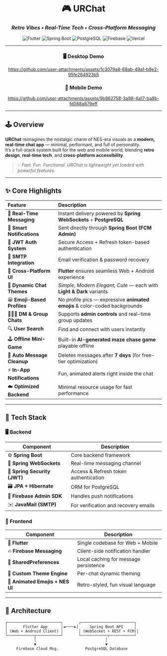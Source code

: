 <div align="center">

# 🎮 **URChat**  
### _Retro Vibes • Real-Time Tech • Cross-Platform Messaging_

![Flutter](https://img.shields.io/badge/Flutter-%2302569B.svg?style=for-the-badge&logo=flutter&logoColor=white)
![Spring Boot](https://img.shields.io/badge/Spring%20Boot-6DB33F?style=for-the-badge&logo=springboot&logoColor=white)
![PostgreSQL](https://img.shields.io/badge/PostgreSQL-316192.svg?style=for-the-badge&logo=postgresql&logoColor=white)
![Firebase](https://img.shields.io/badge/Firebase-FFCA28.svg?style=for-the-badge&logo=firebase&logoColor=black)
![Vercel](https://img.shields.io/badge/Vercel-000000.svg?style=for-the-badge&logo=vercel&logoColor=white)

---

### 🖥️ Desktop Demo  
https://github.com/user-attachments/assets/1c3079a8-68ab-49a1-b9e2-95fe264923b5  

### 📱 Mobile Demo  

https://github.com/user-attachments/assets/9b862758-3a98-4a17-ba8b-fd088a879eff


---

</div>

## 🕹️ **Overview**

**URChat** reimagines the nostalgic charm of NES-era visuals as a **modern, real-time chat app** — minimal, performant, and full of personality.  
It’s a full-stack system built for the web and mobile world, blending **retro design**, **real-time tech**, and **cross-platform accessibility**.

> 💡 _Fast. Fun. Functional. URChat is lightweight yet loaded with powerful features._

---

## ✨ **Core Highlights**

| Feature | Description |
|:--------|:-------------|
| 💬 **Real-Time Messaging** | Instant delivery powered by **Spring WebSockets** + **PostgreSQL** |
| 🔔 **Smart Notifications** | Sent directly through **Spring Boot (FCM Admin)** |
| 🔐 **JWT Auth System** | Secure Access + Refresh token-based authentication |
| 📧 **SMTP Integration** | Email verification & password recovery |
| 🧩 **Cross-Platform UI** | **Flutter** ensures seamless Web + Android experience |
| 🎨 **Dynamic Chat Themes** | _Simple_, _Modern Elegant_, _Cute_ — each with **Light & Dark** variants |
| 😀 **Emoji-Based Profiles** | No profile pics — expressive **animated emojis** & color-coded backgrounds |
| 🧑‍🤝‍🧑 **DM & Group Chats** | Supports **admin controls** and real-time group updates |
| 🔍 **User Search** | Find and connect with users instantly |
| 🕹️ **Offline Mini-Game** | Built-in **AI-generated maze chase game** playable offline |
| 🧹 **Auto Message Cleanup** | Deletes messages after **7 days** (for free-tier optimization) |
| ⚡ **In-App Notifications** | Fun, animated alerts right inside the chat |
| ☁️ **Optimized Backend** | Minimal resource usage for fast performance |

---

## 🧠 **Tech Stack**

### 🖥️ **Backend**
| Component | Description |
|------------|--------------|
| ⚙️ **Spring Boot** | Core backend framework |
| 🧵 **Spring WebSockets** | Real-time messaging channel |
| 🔐 **Spring Security (JWT)** | Access & Refresh token authentication |
| 🗃️ **JPA + Hibernate** | ORM for PostgreSQL |
| 📨 **Firebase Admin SDK** | Handles push notifications |
| ✉️ **JavaMail (SMTP)** | For verification and recovery emails |

### 📱 **Frontend**
| Component | Description |
|------------|--------------|
| 💙 **Flutter** | Single codebase for Web + Mobile |
| 🔥 **Firebase Messaging** | Client-side notification handler |
| 💾 **SharedPreferences** | Local caching for message persistence |
| 🎨 **Custom Theme Engine** | Per-chat dynamic theming |
| 🧸 **Animated Emojis + NES UI** | Retro-styled, fun visual language |

---

## 🧩 **Architecture**

```text
┌────────────────────────┐       ┌────────────────────────┐
│       Flutter App      │◄────►│     Spring Boot API     │
│ (Web + Android Client) │       │ (WebSocket + REST + FCM)│
└────────────┬───────────┘       └────────────┬───────────┘
             │                               │
             ▼                               ▼
     Firebase Cloud Msg.            PostgreSQL Database

